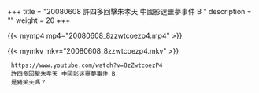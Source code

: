 +++
title = "20080608  許四多回擊朱孝天 中國影迷噩夢事件 B "
description = ""
weight = 20
+++

{{< mymp4 mp4="20080608_8zzwtcoezp4.mp4" >}}

{{< mymkv mkv="20080608_8zzwtcoezp4.mkv" >}}

     https://www.youtube.com/watch?v=8zZwtcoezP4 
     許四多回擊朱孝天 中國影迷噩夢事件 B 
     是豬笑天嗎？ 
